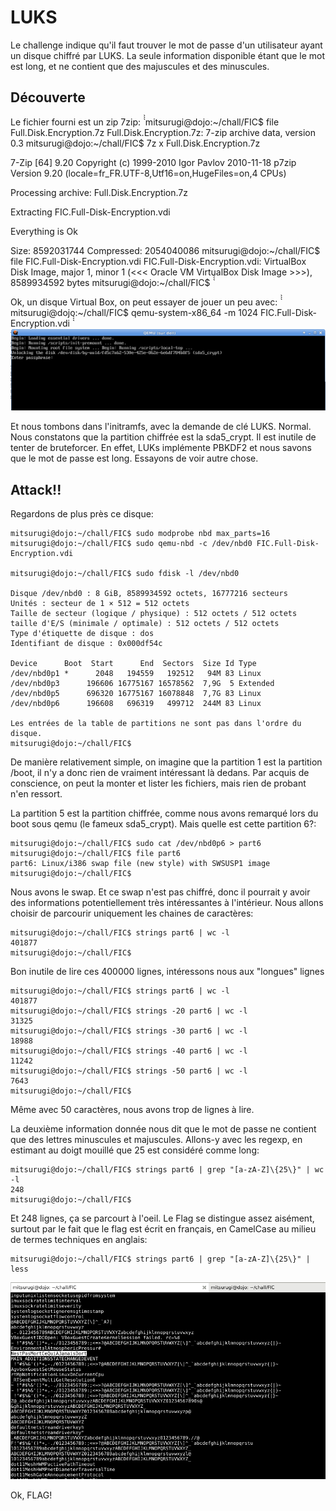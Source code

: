 # LUKS
Le challenge indique qu'il faut trouver le mot de passe d'un utilisateur ayant un disque chiffré par LUKS.
La seule information disponible étant que le mot est long, et ne contient que des majuscules et des minuscules.

## Découverte
Le fichier fourni est un zip 7zip:
̀̀̀
mitsurugi@dojo:~/chall/FIC$ file Full.Disk.Encryption.7z 
Full.Disk.Encryption.7z: 7-zip archive data, version 0.3
mitsurugi@dojo:~/chall/FIC$ 7z x Full.Disk.Encryption.7z 

7-Zip [64] 9.20  Copyright (c) 1999-2010 Igor Pavlov  2010-11-18
p7zip Version 9.20 (locale=fr_FR.UTF-8,Utf16=on,HugeFiles=on,4 CPUs)

Processing archive: Full.Disk.Encryption.7z

Extracting  FIC.Full-Disk-Encryption.vdi

Everything is Ok

Size:       8592031744
Compressed: 2054040086
mitsurugi@dojo:~/chall/FIC$ file FIC.Full-Disk-Encryption.vdi 
FIC.Full-Disk-Encryption.vdi: VirtualBox Disk Image, major 1, minor 1 (<<< Oracle VM VirtualBox Disk Image >>>), 8589934592 bytes
mitsurugi@dojo:~/chall/FIC$
̀̀̀

Ok, un disque Virtual Box, on peut essayer de jouer un peu avec:
̀̀̀
mitsurugi@dojo:~/chall/FIC$ qemu-system-x86_64 -m 1024 FIC.Full-Disk-Encryption.vdi
̀̀̀
![qemu](qemu_FIC.png)

Et nous tombons dans l'initramfs, avec la demande de clé LUKS. Normal. Nous constatons que la partition chiffrée est la sda5_crypt.
Il est inutile de tenter de bruteforcer. En effet, LUKs implémente PBKDF2 et nous savons que le mot de passe est long. Essayons de voir autre chose.

## Attack!!
Regardons de plus près ce disque:
```
mitsurugi@dojo:~/chall/FIC$ sudo modprobe nbd max_parts=16
mitsurugi@dojo:~/chall/FIC$ sudo qemu-nbd -c /dev/nbd0 FIC.Full-Disk-Encryption.vdi 

mitsurugi@dojo:~/chall/FIC$ sudo fdisk -l /dev/nbd0 

Disque /dev/nbd0 : 8 GiB, 8589934592 octets, 16777216 secteurs
Unités : secteur de 1 × 512 = 512 octets
Taille de secteur (logique / physique) : 512 octets / 512 octets
taille d'E/S (minimale / optimale) : 512 octets / 512 octets
Type d'étiquette de disque : dos
Identifiant de disque : 0x000df54c

Device      Boot  Start      End  Sectors  Size Id Type
/dev/nbd0p1 *      2048   194559   192512   94M 83 Linux
/dev/nbd0p3      196606 16775167 16578562  7,9G  5 Extended
/dev/nbd0p5      696320 16775167 16078848  7,7G 83 Linux
/dev/nbd0p6      196608   696319   499712  244M 83 Linux

Les entrées de la table de partitions ne sont pas dans l'ordre du disque.
mitsurugi@dojo:~/chall/FIC$
```

De manière relativement simple, on imagine que la partition 1 est la partition /boot, il n'y a donc rien de vraiment intéressant là dedans. Par acquis de conscience, on peut la monter et lister les fichiers, mais rien de probant n'en ressort.

La partition 5 est la partition chiffrée, comme nous avons remarqué lors du boot sous qemu (le fameux sda5_crypt).
Mais quelle est cette partition 6?:

```
mitsurugi@dojo:~/chall/FIC$ sudo cat /dev/nbd0p6 > part6
mitsurugi@dojo:~/chall/FIC$ file part6
part6: Linux/i386 swap file (new style) with SWSUSP1 image
mitsurugi@dojo:~/chall/FIC$ 
```
Nous avons le swap. Et ce swap n'est pas chiffré, donc il pourrait y avoir des informations potentiellement très intéressantes à l'intérieur. Nous allons choisir de parcourir uniquement les chaines de caractères:

```
mitsurugi@dojo:~/chall/FIC$ strings part6 | wc -l
401877
mitsurugi@dojo:~/chall/FIC$
```
Bon inutile de lire ces 400000 lignes, intéressons nous aux "longues" lignes

```
mitsurugi@dojo:~/chall/FIC$ strings part6 | wc -l
401877
mitsurugi@dojo:~/chall/FIC$ strings -20 part6 | wc -l
31325
mitsurugi@dojo:~/chall/FIC$ strings -30 part6 | wc -l
18988
mitsurugi@dojo:~/chall/FIC$ strings -40 part6 | wc -l
11242
mitsurugi@dojo:~/chall/FIC$ strings -50 part6 | wc -l
7643
mitsurugi@dojo:~/chall/FIC$
```
Même avec 50 caractères, nous avons trop de lignes à lire. 

La deuxième information donnée nous dit que le mot de passe ne contient que des lettres minuscules et majuscules. Allons-y avec les regexp, en estimant au doigt mouillé que 25 est considéré comme long:
```
mitsurugi@dojo:~/chall/FIC$ strings part6 | grep "[a-zA-Z]\{25\}" | wc -l
248
mitsurugi@dojo:~/chall/FIC$
```

Et 248 lignes, ça se parcourt à l'oeil. Le Flag se distingue assez aisément, surtout par le fait que le flag est écrit en français, en CamelCase au milieu de termes techniques en anglais:
```
mitsurugi@dojo:~/chall/FIC$ strings part6 | grep "[a-zA-Z]\{25\}" | less
```
![FLAG](NestPasMort.png)

Ok, FLAG!
